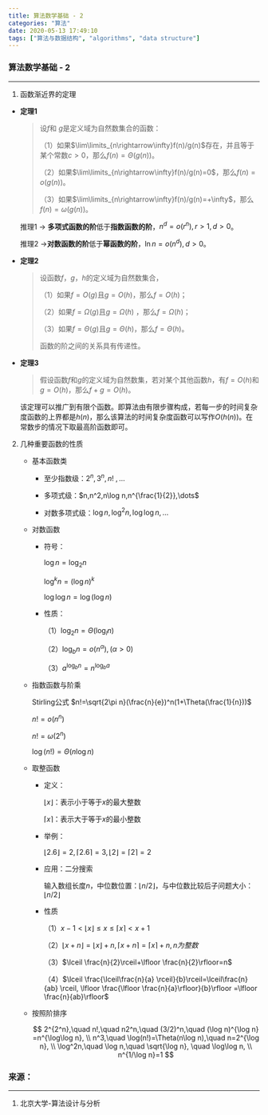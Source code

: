 ```yaml
---
title: 算法数学基础 - 2
categories: "算法"
date: 2020-05-13 17:49:10
tags: ["算法与数据结构", "algorithms", "data structure"]
---
```


### 算法数学基础 - 2

-----

1. 函数渐近界的定理

<!-- more -->
   
   + **定理1**
     
     > 设$f$和 $g$是定义域为自然数集合的函数：
     > 
     > （1）如果$\lim\limits_{n\rightarrow\infty}f(n)/g(n)$存在，并且等于某个常数$c>0$，那么$f(n)=\Theta(g(n))$。
     > 
     > （2）如果$\lim\limits_{n\rightarrow\infty}f(n)/g(n)=0$，那么$f(n)=o(g(n))$。
     > 
     > （3）如果$\lim\limits_{n\rightarrow\infty}f(n)/g(n)=+\infty$，那么$f(n)=\omega(g(n))$。
     
     推理1 → **多项式函数的阶**低于**指数函数的阶**，$n^d=o(r^n),r>1,d>0$。
     
     推理2 →**对数函数的阶**低于**幂函数的阶**，$\ln n=o(n^d),d>0$。
   
   + **定理2**
     
     > 设函数$f$，$g$，$h$的定义域为自然数集合，
     > 
     > （1）如果$f=O(g)$且$g=O(h)$，那么$f=O(h)$；
     > 
     > （2）如果$f=\Omega(g)$且$g=\Omega(h)$ ，那么$f=\Omega(h)$；
     > 
     > （3）如果$f=\Theta(g)$且$g=\Theta(h)$，那么$f=\Theta(h)$。
     > 
     > 函数的阶之间的关系具有传递性。
   
   + **定理3**
     
     > 假设函数$f$和$g$的定义域为自然数集，若对某个其他函数$h$，有$f=O(h)$和$g=O(h)$，那么$f+g=O(h)$。
     
     该定理可以推广到有限个函数。即算法由有限步骤构成，若每一步的时间复杂度函数的上界都是$h(n)$，那么该算法的时间复杂度函数可以写作$O(h(n))$。在常数步的情况下取最高阶函数即可。

2. 几种重要函数的性质
   
   + 基本函数类
     
     - 至少指数级：$2^n,3^n,n!~,\dots$
     
     - 多项式级：$n,n^2,n\log n,n^{\frac{1}{2}},\dots$
     
     - 对数多项式级：$\log n, \log^2n,\log\log n,\dots$
   
   + 对数函数
     
     + 符号：
       
       $\log n = \log_2n$
       
       $\log^kn=(\log n)^k$
       
       $\log \log n=\log(\log n)$
     
     + 性质：
       
       （1）$\log_2n=\Theta(\log_ln)$
       
       （2）$\log_bn=o(n^\alpha), (\alpha>0)$
       
       （3）$a^{\log_bn}=n^{\log_ba}$
   
   + 指数函数与阶乘
     
     Stirling公式  $n!=\sqrt{2\pi n}(\frac{n}{e})^n(1+\Theta(\frac{1}{n}))$
     
     $n!=o(n^n)$
     
     $n!=\omega(2^n)$
     
     $\log(n!)=\Theta(n\log n)$
   
   + 取整函数
     
     + 定义：
       
       $\lfloor x\rfloor$：表示小于等于$x$的最大整数
       
       $\lceil x\rceil$：表示大于等于$x$的最小整数
     
     + 举例：
       
       $\lfloor 2.6\rfloor=2, \lceil 2.6\rceil=3,\lfloor 2\rfloor=\lceil 2\rceil=2$
     
     + 应用：二分搜索
       
       输入数组长度$n$，中位数位置：$\lfloor n/2\rfloor$，与中位数比较后子问题大小：$\lfloor n/2\rfloor$
     
     + 性质
       
       （1）$x-1<\lfloor x\rfloor \le x \le \lceil x\rceil < x+1$
       
       （2）$\lfloor x+n \rfloor=\lfloor x\rfloor+n,\lceil x+n\rceil=\lceil x\rceil+n, n为整数$
       
       （3）$\lceil \frac{n}{2}\rceil+\lfloor \frac{n}{2}\rfloor=n$
       
       （4）$\lceil \frac{\lceil\frac{n}{a} \rceil}{b}\rceil=\lceil\frac{n}{ab} \rceil, \lfloor \frac{\lfloor \frac{n}{a}\rfloor}{b}\rfloor =\lfloor \frac{n}{ab}\rfloor$
   
   + 按照阶排序
     
     $$
     2^{2^n},\quad n!,\quad n2^n,\quad (3/2)^n,\quad (\log n)^{\log n} =n^{\log\log n}, \\
     n^3,\quad \log(n!)=\Theta(n\log n),\quad n=2^{\log n}, \\
     \log^2n,\quad \log n,\quad \sqrt{\log n}, \quad \log\log n, \\
     n^{1/\log n}=1
     $$



### 来源：

-----

1. 北京大学-算法设计与分析
